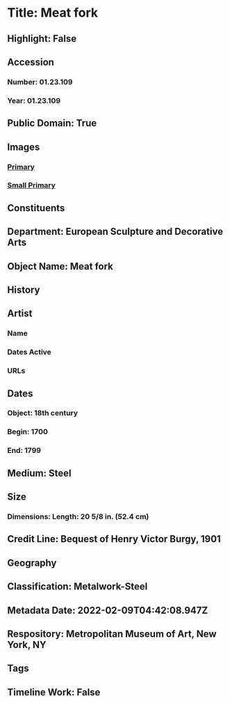 # Title: Meat fork
## Highlight: False
## Accession
### Number: 01.23.109
### Year: 01.23.109
## Public Domain: True
## Images
### [Primary](https://images.metmuseum.org/CRDImages/es/original/49786.jpg)
### [Small Primary](https://images.metmuseum.org/CRDImages/es/web-large/49786.jpg)
## Constituents
## Department: European Sculpture and Decorative Arts
## Object Name: Meat fork
## History
## Artist
### Name
### Dates Active
### URLs
## Dates
### Object: 18th century
### Begin: 1700
### End: 1799
## Medium: Steel
## Size
### Dimensions: Length: 20 5/8 in. (52.4 cm)
## Credit Line: Bequest of Henry Victor Burgy, 1901
## Geography
## Classification: Metalwork-Steel
## Metadata Date: 2022-02-09T04:42:08.947Z
## Respository: Metropolitan Museum of Art, New York, NY
## Tags
## Timeline Work: False